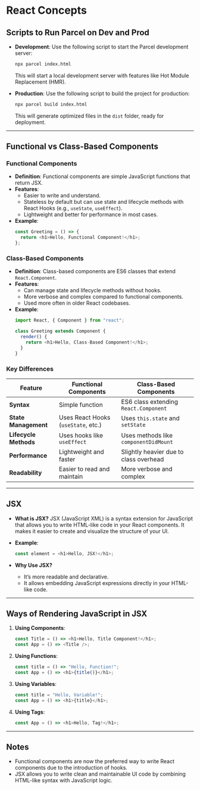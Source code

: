 # React Concepts

## Scripts to Run Parcel on Dev and Prod

- **Development**:
  Use the following script to start the Parcel development server:
  ```sh
  npx parcel index.html
  ```
  This will start a local development server with features like Hot Module Replacement (HMR).

- **Production**:
  Use the following script to build the project for production:
  ```sh
  npx parcel build index.html
  ```
  This will generate optimized files in the `dist` folder, ready for deployment.

---

## Functional vs Class-Based Components

### Functional Components
- **Definition**: Functional components are simple JavaScript functions that return JSX.
- **Features**:
  - Easier to write and understand.
  - Stateless by default but can use state and lifecycle methods with React Hooks (e.g., `useState`, `useEffect`).
  - Lightweight and better for performance in most cases.
- **Example**:
  ```javascript
  const Greeting = () => {
    return <h1>Hello, Functional Component!</h1>;
  };
  ```

### Class-Based Components
- **Definition**: Class-based components are ES6 classes that extend `React.Component`.
- **Features**:
  - Can manage state and lifecycle methods without hooks.
  - More verbose and complex compared to functional components.
  - Used more often in older React codebases.
- **Example**:
  ```javascript
  import React, { Component } from "react";

  class Greeting extends Component {
    render() {
      return <h1>Hello, Class-Based Component!</h1>;
    }
  }
  ```

### Key Differences
| Feature                  | Functional Components                | Class-Based Components          |
|--------------------------|--------------------------------------|----------------------------------|
| **Syntax**               | Simple function                      | ES6 class extending `React.Component` |
| **State Management**     | Uses React Hooks (`useState`, etc.)  | Uses `this.state` and `setState` |
| **Lifecycle Methods**    | Uses hooks like `useEffect`          | Uses methods like `componentDidMount` |
| **Performance**          | Lightweight and faster               | Slightly heavier due to class overhead |
| **Readability**          | Easier to read and maintain          | More verbose and complex         |

---

## JSX

- **What is JSX?**
  JSX (JavaScript XML) is a syntax extension for JavaScript that allows you to write HTML-like code in your React components. It makes it easier to create and visualize the structure of your UI.

- **Example**:
  ```javascript
  const element = <h1>Hello, JSX!</h1>;
  ```

- **Why Use JSX?**
  - It’s more readable and declarative.
  - It allows embedding JavaScript expressions directly in your HTML-like code.

---

## Ways of Rendering JavaScript in JSX

1. **Using Components**:
   ```javascript
   const Title = () => <h1>Hello, Title Component!</h1>;
   const App = () => <Title />;
   ```

2. **Using Functions**:
   ```javascript
   const title = () => "Hello, Function!";
   const App = () => <h1>{title()}</h1>;
   ```

3. **Using Variables**:
   ```javascript
   const title = "Hello, Variable!";
   const App = () => <h1>{title}</h1>;
   ```

4. **Using Tags**:
   ```javascript
   const App = () => <h1>Hello, Tag!</h1>;
   ```

---

## Notes
- Functional components are now the preferred way to write React components due to the introduction of hooks.
- JSX allows you to write clean and maintainable UI code by combining HTML-like syntax with JavaScript logic.